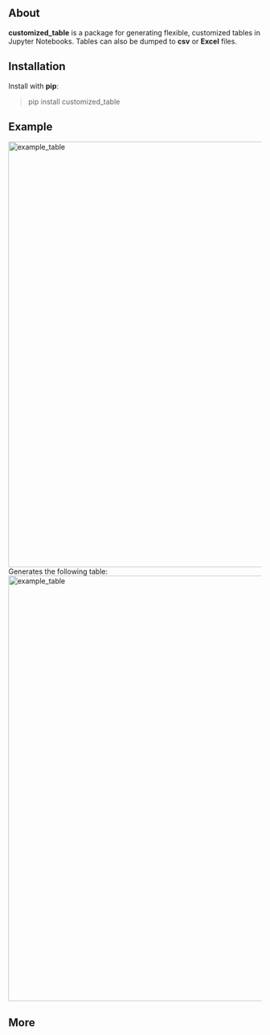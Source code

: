 ## About
__customized_table__ is a package for generating flexible, customized tables in Jupyter Notebooks. Tables can also be dumped to __csv__ or __Excel__ files.

## Installation
Install with __pip__:
> pip install customized_table

## Example
<img width="846" alt="example_table" src="https://user-images.githubusercontent.com/3829669/192698449-241f485f-5730-4ab7-bbbd-f2c8965d3d33.png">
Generates the following table:
<img width="846" alt="example_table" src="https://user-images.githubusercontent.com/3829669/192698504-2bf1574d-5134-40e2-879f-ec0bf4531869.png">

## More
